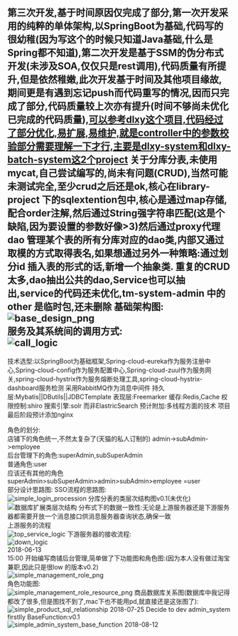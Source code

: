 第三次开发,基于时间原因仅完成了部分,第一次开发采用的纯粹的单体架构,以SpringBoot为基础,代码写的很幼稚(因为写这个的时候只知道Java基础,什么是Spring都不知道),第二次开发是基于SSM的伪分布式开发(未涉及SOA,仅仅只是rest调用),代码质量有所提升,但是依然稚嫩,此次开发基于时间及其他项目缘故,期间更是有遇到忘记push而代码重写的情况,因而只完成了部分,代码质量较上次亦有提升(时间不够尚未优化已完成的代码质量),[可以参考dlxy这个项目,代码经过了部分优化,易扩展,易维护,就是controller中的参数校验部分需要理解一下才行,主要是dlxy-system和dlxy-batch-system这2个project](https://github.com/ItsFunny/dlxy)
关于分库分表,未使用mycat,自己尝试编写的,尚未有问题(CRUD),当然可能未测试完全,至少crud之后还是ok,核心在library-project 下的sqlextention包中,核心是通过map存储,配合order注解,然后通过String强字符串匹配(这是个缺陷,因为要设置的参数好像>3)然后通过proxy代理dao 管理某个表的所有分库对应的dao类,内部又通过取模的方式取得表名,如果想通过另外一种策略:通过划分id 插入表的形式的话,新增一个抽象类.
重复的CRUD太多,dao抽出公共的dao,Service也可以抽出,service的代码还未优化,tm-system-admin 中的other 是临时包,还未删除
基础架构图:
  ![base_design_png](https://github.com/ItsFunny/Tmall_MicroService/blob/master/design.png)<br>
服务及其系统间的调用方式:<br>
![call_logic](https://github.com/ItsFunny/Tmall_MicroService/blob/master/call_logic.png)<br>
----------------------------------------------------------------------------------
技术选型:以SpringBoot为基础框架,Spring-cloud-eureka作为服务注册中心,Spring-cloud-config作为服务配置中心,Spring-cloud-zuul作为服务网关,spring-cloud-hystrix作为服务熔断处理工具,spring-cloud-hystrix-dashboard服务检测 采用RabbitMQ作为消息中间件
持久层:Mybatis||DButils||JDBCTemplate
表现层:Freemarker
缓存:Redis,Cache
权限控制:shiro
搜索引擎:solr 而非ElastricSearch
预计附加:多线程方面的技术
项目最后阶段预计添加nginx 

角色的划分:</br>
    店铺下的角色统一,不然太复杂了(天猫的私人订制的) admin->subAdmin->employee</br>
    后台管理下的角色:superAdmin,subSuperAdmin </br>
    普通角色:user</br>
    应该还有其他的角色</br>
    superAdmin>subSuperAdmin>admin>subAdmin>employee =user</br>
部分设计思路图:
SSO流程的思路图:<br>
![simple_login_procession](https://github.com/ItsFunny/Tmall_MicroService/blob/master/design_img/login_procession.png)
分库分表的类层次结构图v0.1(未优化)<br>
![数据库扩展类层次结构](https://github.com/ItsFunny/Tmall_MicroService/blob/master/design_img/sql_extention_class.png)
分布式下的数据一致性:无论是上游服务器还是下游服务器都需要开放一个消息接口供消息服务器查询状态,确保一致<br>
上游服务的流程<br>
![top_service_logic](https://github.com/ItsFunny/Tmall_MicroService/blob/master/design_img/data_consistent.png)
下游服务器的接收流程:<br>
![down_logic](https://github.com/ItsFunny/Tmall_MicroService/blob/master/design_img/down_logic_consistent.png)<br>
2018-06-13</br>
  15:00
    开始编写商铺后台管理,简单做了下功能图和角色图:(因为本人没有做过淘宝兼职,因此只是很low 的版本v0.2)</br>
    ![simple_management_role_png](https://github.com/ItsFunny/Tmall_MicroService/blob/master/tmall-sys-design-imgs/management-role.png)</br>
    角色功能图:</br>
    ![simple_management_role_resource_png](https://github.com/ItsFunny/Tmall_MicroService/blob/master/tmall-sys-design-imgs/management-roel-resource.png)
    商品数据库关系图(数据库中我记得都改了很多,但是图找不到了,mac下也不能用pd,就直接还是这张图了):</br>
   ![simple_product_sql_relationship](https://github.com/ItsFunny/Tmall_MicroService/blob/master/tmall_sql_design_img/product-v0.2.png)
2018-07-25
Decide to dev admin_system firstlly	   BaseFunction:v0.1 </br>
   ![simple_admin_system_base_function](https://github.com/ItsFunny/Tmall_MicroService/blob/master/design_img/admin_design.png)
2018-08-12
